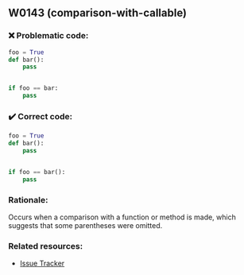 ## W0143 (comparison-with-callable)

### :x: Problematic code:

```python
foo = True
def bar():
    pass


if foo == bar:
    pass
```

### :heavy_check_mark: Correct code:

```python
foo = True
def bar():
    pass


if foo == bar():
    pass
```

### Rationale:

Occurs when a comparison with a function or method is made, 
which suggests that some parentheses were omitted.

### Related resources:

- [Issue Tracker](https://github.com/PyCQA/pylint/issues?q=is%3Aissue+%22comparison-with-callable%22+OR+%22W0143%22)
